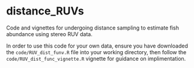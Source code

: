 # distance_RUVs
 Code and vignettes for undergoing distance sampling to estimate fish abundance using stereo RUV data.

 In order to use this code for your own data, ensure you have downloaded the ```code/RUV_dist_funv.R``` file into your working directory, then follow the ```code/RUV_dist_func_vignette.R``` vignette for guidance on implimentation.
